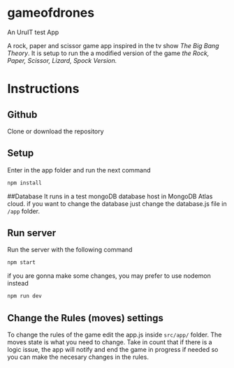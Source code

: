 # gameofdrones
 An UruIT test App
 
 A rock, paper and scissor game app inspired in the tv show *The Big Bang Theory*.
 It is setup to run the a modified version of the game
 *the Rock, Paper, Scissor, Lizard, Spock Version.*


# Instructions 

## Github
Clone or download the repository

## Setup 
Enter in the app folder and run the next command

```bash
npm install
```

##Database
It runs in a test mongoDB database host in MongoDB Atlas cloud. if you want to change the database just change the database.js file in `/app` folder. 

## Run server
Run the server with the following command

```bash
npm start
```

if you are gonna make some changes, you may prefer to use nodemon instead
```bash
npm run dev
```

## Change the Rules (moves) settings
To change the rules of the game edit the app.js inside `src/app/` folder. The moves state is what you need to change. Take in count that if there is a logic issue, the app will notify and end the game in progress if needed so you can make the necesary changes in the rules.
